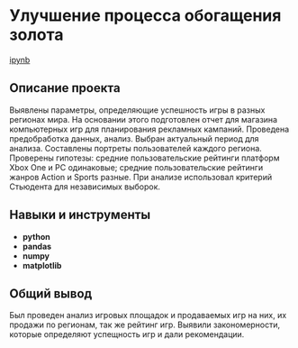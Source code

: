 # Улучшение процесса обогащения золота

[ipynb](https://github.com/JustLui/data_analyst/blob/4f476b2ad5df473d4c78bd6f67a750fdceab49a8/success%20of%20games/success%20of%20games.ipynb)

## Описание проекта

Выявлены параметры, определяющие успешность игры в разных регионах мира. На основании этого подготовлен отчет для магазина компьютерных игр для планирования рекламных кампаний. Проведена предобработка данных, анализ. Выбран актуальный период для анализа. Составлены портреты пользователей каждого региона. Проверены гипотезы: средние пользовательские рейтинги платформ Xbox One и PC одинаковые;
средние пользовательские рейтинги жанров Action и Sports разные. При анализе использовал критерий Стьюдента для независимых выборок.



## Навыки и инструменты

- **python**
- **pandas**
- **numpy**
- **matplotlib**

## 

## Общий вывод

Был проведен анализ игровых площадок и продаваемых игр на них, их продажи по регионам, так же рейтинг игр. Выявили закономерности, которые определяют успещность игр и дали рекомендации.
